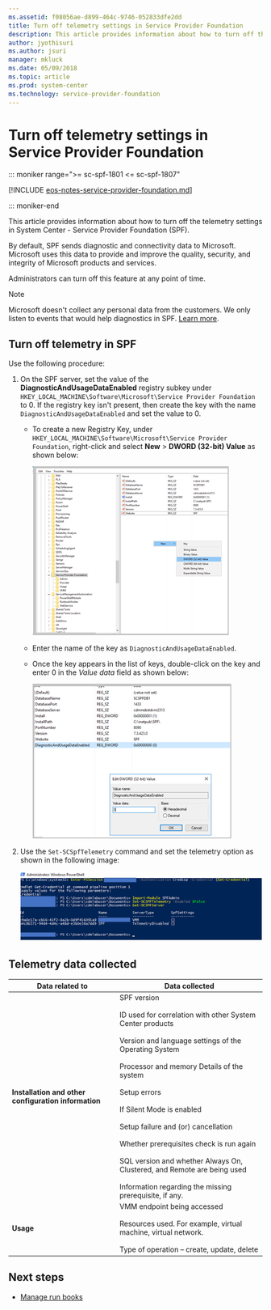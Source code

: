 ```yaml
---
ms.assetid: f08056ae-d899-464c-9746-052833dfe2dd
title: Turn off telemetry settings in Service Provider Foundation
description: This article provides information about how to turn off the telemetry settings in System Center Service Provider Foundation
author: jyothisuri
ms.author: jsuri
manager: mkluck
ms.date: 05/09/2018
ms.topic: article
ms.prod: system-center
ms.technology: service-provider-foundation
---
```


# Turn off telemetry settings in Service Provider Foundation

::: moniker range=">= sc-spf-1801 <= sc-spf-1807"

[!INCLUDE [eos-notes-service-provider-foundation.md](../includes/eos-notes-service-provider-foundation.md)]

::: moniker-end

This article provides information about how to turn off the telemetry settings in System Center - Service Provider Foundation (SPF).

By default, SPF sends diagnostic and connectivity data to Microsoft. Microsoft uses this data to provide and improve the quality, security, and integrity of Microsoft products and services.

Administrators can turn off this feature at any point of time.


> [!NOTE]
> Microsoft doesn't collect any personal data from the customers. We only listen to events that would help diagnostics in SPF. [Learn more](#telemetry-data-collected).


## Turn off telemetry in SPF

Use the following procedure:

1. On the SPF server, set the value of the **DiagnosticAndUsageDataEnabled** registry subkey under `HKEY_LOCAL_MACHINE\Software\Microsoft\Service Provider Foundation` to 0. If the registry key isn't present, then create the key with the name `DiagnosticAndUsageDataEnabled` and set the value to 0.

   - To create a new Registry Key, under `HKEY_LOCAL_MACHINE\Software\Microsoft\Service Provider Foundation`,  right-click and select **New** > **DWORD (32-bit) Value** as shown below:

     ![Screenshot showing spf telemetry new key.](./media/telemetry/spf-telemetry-newkey.png)

   - Enter the name of the key as `DiagnosticAndUsageDataEnabled`.

   - Once the key appears in the list of keys, double-click on the key and enter 0 in the *Value data* field as shown below:

     ![Screenshot showing spf telemetry key value.](./media/telemetry/spf-telemetry-keyvaluedata.png)

2. Use the `Set-SCSpfTelemetry` command and set the telemetry option as shown in the following image:

   ![Screenshot showing spf telemetry.](./media/telemetry/spf-telemetrydisabled.png)  


## Telemetry data collected

  | Data related to | Data collected |
  | --- | --- |
  | **Installation and other configuration information** | SPF version <br /><br /> ID used for correlation with other System Center products <br /><br />Version and language settings of the Operating System <br /><br />Processor and memory Details of the system <br /><br /> Setup errors <br /><br />If Silent Mode is enabled <br /><br />Setup failure and (or) cancellation <br /><br />Whether prerequisites check is run again <br /><br />SQL version and whether Always On, Clustered, and Remote are being used <br/><br/> Information regarding the missing prerequisite, if any.|
  | **Usage** | VMM endpoint being accessed <br /><br /> Resources used. For example, virtual machine, virtual network. <br /><br /> Type of operation – create, update, delete|

## Next steps

- [Manage run books](manage-runbooks.md)